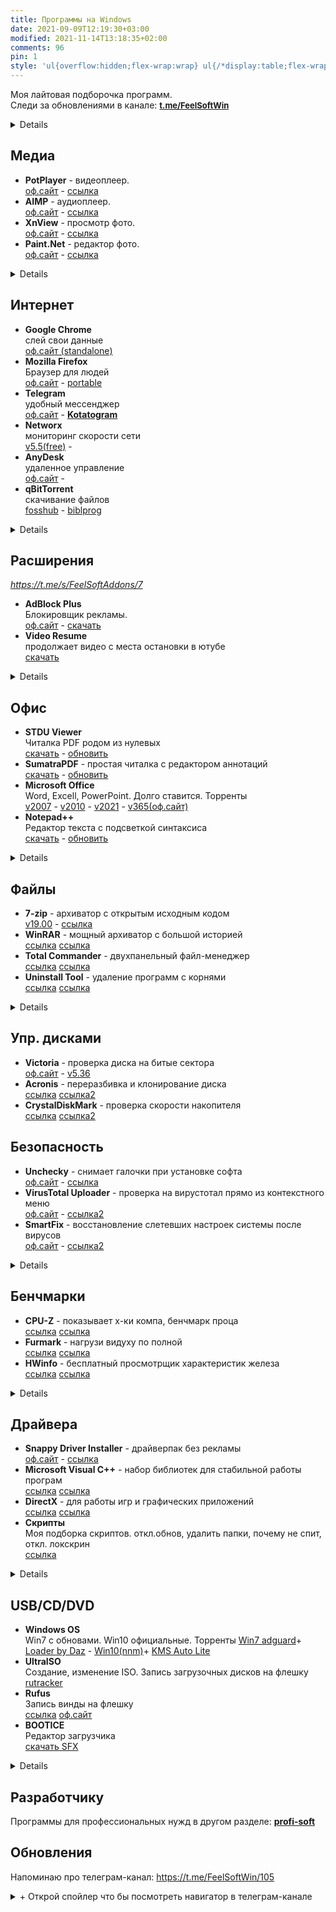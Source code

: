 ```yaml
---
title: Программы на Windows
date: 2021-09-09T12:19:30+03:00
modified: 2021-11-14T13:18:35+02:00
comments: 96
pin: 1
style: 'ul{overflow:hidden;flex-wrap:wrap} ul{/*display:table;flex-wrap:wrap*/;display:flex;flex-flow:row wrap;padding:0} ul li{text-align:center;float:left;box-sizing:border-box;width:calc(50% - 8px);padding:7px 10px;background:#eee;margin:4px;list-style-type:none;min-height:50px;/*height:5em;*/padding-left:15px;padding-right:15px;border-radius:10px}'
---
```


Моя лайтовая подборочка программ.  
Следи за обновлениями в канале: <a style="font-size: 13px;" href="https://t.me/s/FeelSoftWin/105">
<strong>t.me/FeelSoftWin</strong></a>

<details markdown="1">
- toc
{: toc }
</details>


## Медиа
- **PotPlayer** - видеоплеер.  
  [оф.сайт](https://potplayer.ru/download/) -
  [ссылка](#)
- **AIMP** - аудиоплеер.  
  [оф.сайт](http://www.aimp.ru/?do=download&os=windows) -
  [ссылка](#)
- **XnView** - просмотр фото.  
  [оф.сайт](https://www.xnview.com/en/xnviewmp/#downloads) -
  [ссылка](#)
- **Paint.Net** - редактор фото.  
  [оф.сайт](https://paintnet.ru/download/) -
  [ссылка](#)
<details markdown="1">
- **Bandicam** - запись экрана.  
  [v5.3.3(rt)](https://rutracker.org/forum/viewtopic.php?t=5001428)
  [ссылка](#)
- **Audacity** - запись звука.  
  [ссылка](#)
  [ссылка](#)
</details>

## Интернет
+ **Google Chrome**<br>слей свои данные<br>
  [оф.сайт (standalone)](http://google.com/intl/ru/chrome/?standalone=1)
+ **Mozilla Firefox**<br>Браузер для людей<br>
  [оф.сайт](https://www.mozilla.org/ru/firefox/all/) -
  [portable](https://portableapps.com/apps/internet/firefox_portable#:~:text=Russian)
+ **Telegram**<br>удобный мессенджер<br>
  [оф.сайт](https://desktop.telegram.org/) - 
  [**Kotatogram**](https://kotatogram.github.io/ru/download/#beta)
+ **Networx**<br>мониторинг скорости сети<br>
  [v5.5(free)](http://biblprog.org.ua/ru/networx/download) -
+ **AnyDesk**<br>удаленное управление<br>
  [оф.сайт](http://anydesk.com/ru/downloads) -
+ **qBitTorrent**<br>скачивание файлов<br>
  [fosshub](http://fosshub.com/qBittorrent.html#:~:text=x64) -
  [biblprog](http://biblprog.org.ua/ru/qbittorrent/download)
<details markdown="1">
</details>

## Расширения
*<https://t.me/s/FeelSoftAddons/7>*
- **AdBlock Plus**<br>Блокировщик рекламы.<br>
  [оф.сайт](https://adblockplus.org/ru/) -
  [скачать](#)
- **Video Resume**<br>продолжает видео с места остановки в ютубе<br>
  [скачать](#)
<details markdown="1">
- **Yandex Acces**<br>доступ к вк, ок и афк.<br>
  [скачать](#)
- **Переводчик SailorMax**<br>удобный, универсальный<br>
  [скачать](#)
- **Darkreader**<br>затемняет страницы<br>
  [скачать](#)
- **Sponsor Block**<br>вырезает нативную реклам в ютубе<br>
  [скачать](#)
</details>

## Офис
- **STDU Viewer**<br>Читалка PDF родом из нулевых<br>
  [скачать](#) -
  [обновить](#)
- **SumatraPDF** - простая читалка с редактором аннотаций<br>
  [скачать](#) -
  [обновить](#)
- **Microsoft Office**<br>Word, Excell, PowerPoint. Долго ставится. Торренты<br>
  [v2007](http://nnmclub.to/forum/viewtopic.php?t=1282841) -
  [v2010](http://nnmclub.to/forum/viewtopic.php?t=1376069) -
  [v2021](https://rutracker.org/forum/viewtopic.php?t=6087671) -
  [v365(оф.сайт)](https://www.office.com/?auth=2)
- **Notepad++**<br>Редактор текста с подсветкой синтаксиса<br>
  [скачать](#) - 
  [обновить](https://notepad-plus-plus.org/downloads/)
<details markdown="1">
- Notable
- Obsidian
- Notion
</details>


## Файлы
- **7-zip** - архиватор с открытым исходным кодом  
  [v19.00](#) -
  [ссылка](#)
- **WinRAR** - мощный архиватор с большой историей  
  [ссылка](#)
  [ссылка](#)
- **Total Commander** - двухпанельный файл-менеджер  
  [ссылка](#)
  [ссылка](#)
- **Uninstall Tool** - удаление программ с корнями  
  [ссылка](#)
  [ссылка](#)
<details markdown="1">
- **WizTree** - анализ места на диске  
  [ссылка](#)
  [ссылка2](#)
- **Duplicate File Detector** - поиск дубликатов файлов  
  [ссылка](#)
- WinDirStat
</details>

## Упр. дисками 
- **Victoria** - проверка диска на битые сектора  
  [оф.сайт](https://hdd.by/victoria/#:~:text=Download%20the%20latest%20version) -
  [v5.36](#)
- **Acronis** - переразбивка и клонирование диска  
  [ссылка](#)
  [ссылка2](#)
- **CrystalDiskMark** - проверка скорости накопителя  
  [ссылка](#)
  [ссылка2](#)

## Безопасность 
- **Unchecky** - снимает галочки при установке софта  
  [оф.сайт](https://unchecky.com/) -
  [ссылка](#)
- **VirusTotal Uploader** - проверка на вирустотал прямо из контекстного меню  
  [оф.сайт](http://virustotal.com/ru/documentation/desktop-applications/windows-uploader) - 
  [ссылка2](#)
- **SmartFix** - восстановление слетевших настроек системы после вирусов  
  [оф.сайт](https://smartfix.pro/) -
  [ссылка2](#)
<details markdown="1">
- **AdwCleaner** - очистка от малвари  
  [оф.сайт](https://ru.malwarebytes.com/adwcleaner/) -
  [ссылка](#)
- **Cureit** - антивирус для одноразовой очистки  
  [ссылка](#)
  [ссылка](#)
</details>

## Бенчмарки
- **CPU-Z** - показывает х-ки компа, бенчмарк проца  
  [ссылка](#)
  [ссылка](#)
- **Furmark** - нагрузи видуху по полной  
  [ссылка](#)
  [ссылка](#)
- **HWinfo** - бесплатный просмотрщик характеристик железа  
  [ссылка](#)
  [ссылка](#)
<details markdown="1">
</details>

## Драйвера
+ **Snappy Driver Installer** - драйверпак без рекламы  
  [оф.сайт](https://sdi-tool.org/download/) -
  [ссылка](#)
+ **Microsoft Visual C++** - набор библиотек для стабильной работы програм  
  [ссылка](#)
  [ссылка](#)
+ **DirectX** - для работы игр и графических приложений  
  [ссылка](#)
  [ссылка](#)
+ **Скрипты**<br>Моя подборка скриптов. откл.обнов, удалить папки, почему не спит, откл. локскрин  
  [ссылка](#)
<details markdown="1">
+ **NetFramework** - либы для некоторых прог  
  [ссылка](#)
  [ссылка](#)
+ **RuntimePack** - дополнительные либы к предыдущему  
  [ссылка](#)
  [ссылка](#)
</details>

## USB/CD/DVD
- **Windows OS**<br>Win7 с обновами. Win10 официальные. Торренты
  [Win7 adguard](https://rutracker.org/forum/tracker.php?f=2153&o=1&s=2&sd=1&nm=+Windows+7+adguard)+
  [Loader by Daz](https://nnmclub.to/forum/tracker.php?nm=Windows+Loader+Daz) - 
  [Win10(nnm)](http://nnmclub.to/forum/tracker.php?f=504&nm=windows)+
  [KMS Auto Lite](http://nnmclub.to/forum/tracker.php?nm=KMSAuto) 
- **UltraISO**<br>Cоздание, изменение ISO. Запись загрузочных дисков на флешку  
  [rutracker](http://rutracker.org/forum/tracker.php?nm=ultraiso)
- **Rufus**<br>Запись винды на флешку  
  [ссылка](#)
  [оф.сайт](#)
- **BOOTICE**<br>Редактор загрузчика  
  [скачать SFX](#)
<details markdown="1">
- **WinNTSetup**<br>Установка новой винды без заходов в биос  
  [v4.2sfx](https://t.me/s/FeelSoftWin/238) - 
  [оф.сайт(без либ)](http://wntsetup.ru/)
- **Easy BCD**<br>Редактор загрузчика с красивым GUI    
  [v4.2](https://tlgur.com/d/4rqo5v7g)
</details>


## Разработчику
Программы для профессиональных нужд в другом разделе: [**profi-soft**](./profi-soft)


## Обновления
Напоминаю про телеграм-канал: <https://t.me/FeelSoftWin/105>

<details markdown="1"><summary markdown="0">+ Открой спойлер что бы посмотреть навигатор в телеграм-канале</summary>
<center><a style="font-size: 13px;" href="https://t.me/s/FeelSoftWin/109"><strong>t.me/FeelSoftWin</strong></a></center>  
<script async src="https://telegram.org/js/telegram-widget.js?15" data-telegram-post="FeelSoftWin/109" data-width="100%"></script>
</details>
